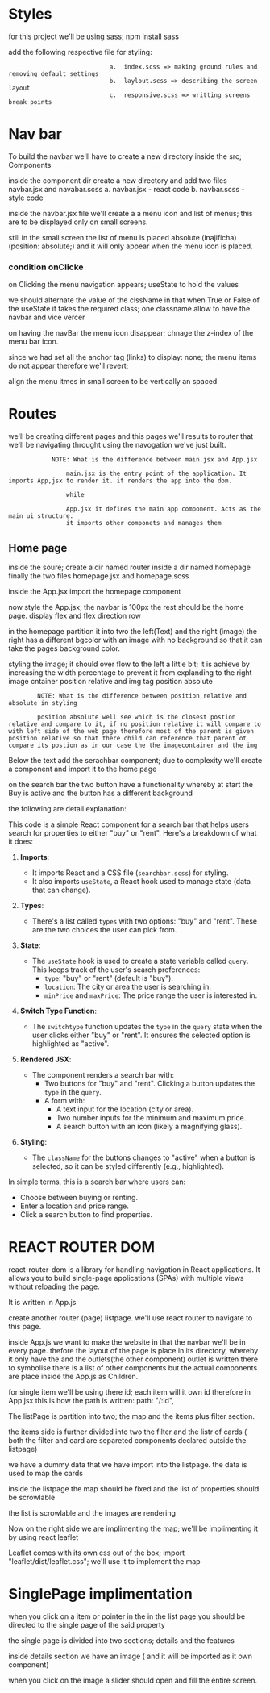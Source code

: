 # Styles

for this project we'll be using sass; npm install sass

add the following respective file for styling:

                                a.  index.scss => making ground rules and removing default settings
                                b.  laylout.scss => describing the screen layout
                                c.  responsive.scss => writting screens break points

# Nav bar
To build the navbar we'll have to create a new directory inside the src; Components

inside the component dir create a new directory and add two files navbar.jsx and navabar.scss
                                a.  navbar.jsx - react code
                                b.  navbar.scss - style code

inside the navbar.jsx file we'll create a a menu icon and list of menus; this are to be displayed  only on small screens.

still in the small screen the list of menu is placed absolute (inajificha) (position: absolute;) and it will only appear when the menu icon is placed.

### condition onClicke

on Clicking the menu navigation appears; useState to hold the values

we should alternate the value of the clssName in that when True or False of the useState it takes the required class; one classname allow to have the navbar and vice vercer

on having the navBar the menu icon disappear; chnage the z-index of the menu bar icon.

since we had set all the anchor tag (links) to display: none; the menu items do not appear therefore we'll revert;

align the menu itmes in small screen to be vertically an spaced

# Routes

we'll be creating different pages and this pages we'll results to router that we'll be navigating throught using the navogation we've just built.

                NOTE: What is the difference between main.jsx and App.jsx

                    main.jsx is the entry point of the application. It imports App,jsx to render it. it renders the app into the dom.

                    while

                    App.jsx it defines the main app component. Acts as the main ui structure.
                    it imports other componets and manages them

## Home page
inside the soure; create a dir named router inside a dir named homepage finally the two files homepage.jsx and homepage.scss

inside the App.jsx import the homepage component

now style the App.jsx; the navbar is 100px the rest should be the home page. display flex and flex direction row

in the homepage partition it into two the left(Text) and the right (image) the right has a different bgcolor with an image with no background so that it can take the pages background color.

styling the image; it should over flow to the left a little bit; it is achieve by increasing the width percentage to prevent it from explanding to the right image cntainer position relative and img tag position absolute

            NOTE: What is the difference between position relative and absolute in styling

            position absolute well see which is the closest postion relative and compare to it, if no position relative it will compare to with left side of the web page therefore most of the parent is given position relative so that there child can reference that parent ot compare its postion as in our case the the imagecontainer and the img

Below the text add the serachbar component; due to complexity we'll create a component and import it to the home page

on the search bar the two button have a functionality whereby at start the Buy is active and the button has a different background

the following are detail explanation:

This code is a simple React component for a search bar that helps users search for properties to either "buy" or "rent". Here's a breakdown of what it does:

1. **Imports**:
   - It imports React and a CSS file (`searchbar.scss`) for styling.
   - It also imports `useState`, a React hook used to manage state (data that can change).

2. **Types**:
   - There's a list called `types` with two options: "buy" and "rent". These are the two choices the user can pick from.

3. **State**:
   - The `useState` hook is used to create a state variable called `query`. This keeps track of the user's search preferences:
     - `type`: "buy" or "rent" (default is "buy").
     - `location`: The city or area the user is searching in.
     - `minPrice` and `maxPrice`: The price range the user is interested in.

4. **Switch Type Function**:
   - The `switchtype` function updates the `type` in the `query` state when the user clicks either "buy" or "rent". It ensures the selected option is highlighted as "active".

5. **Rendered JSX**:
   - The component renders a search bar with:
     - Two buttons for "buy" and "rent". Clicking a button updates the `type` in the `query`.
     - A form with:
       - A text input for the location (city or area).
       - Two number inputs for the minimum and maximum price.
       - A search button with an icon (likely a magnifying glass).

6. **Styling**:
   - The `className` for the buttons changes to "active" when a button is selected, so it can be styled differently (e.g., highlighted).

In simple terms, this is a search bar where users can:
- Choose between buying or renting.
- Enter a location and price range.
- Click a search button to find properties.

# REACT ROUTER DOM
react-router-dom is a library for handling navigation in React applications. It allows you to build single-page applications (SPAs) with multiple views without reloading the page.

It is written in App.js

create another router (page) listpage. we'll use react router to navigate to this page.

inside App.js we want to make the website in that the navbar we'll be in every page. thefore the layout of the page is place in its directory, whereby it only have the <Navbar /> and the outlets(the other component) outlet is written there to symbolise there is a list of other components but the actual components are place inside the App.js as Children.


for single item we'll be using there id; each item will it own id therefore in App.jsx this is how the path is written: path: "/:id",

The listPage is partition into two; the map and the items plus filter section.

the items side is further divided into two the filter and the listr of cards ( both the filter and card are separeted components declared outside the listpage)

we have a dummy data that we have import into the listpage. the data is used to map the cards

inside the listpage the map should be fixed and the list of properties should be scrowlable

the list is scrowlable and the images are rendering

Now on the right side we are implimenting the map; we'll be implimenting it by using react leaflet

Leaflet comes with its own css out of the box; import "leaflet/dist/leaflet.css";
we'll use it to implement the map


# SinglePage implimentation

when you click on a item or pointer in the in the list page you should be directed to the single page of the said property

the single page is divided into two sections; details  and the features

inside details section we have an image ( and it will be imported as it own component)

when you click on the image a slider should open and fill the entire screen.






